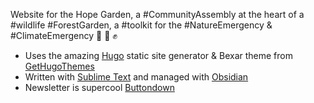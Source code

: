 Website for the Hope Garden, a #CommunityAssembly at the heart of a #wildlife #ForestGarden, a #toolkit for the #NatureEmergency & #ClimateEmergency  💚 🌳 ✊

* Uses the amazing [Hugo](https://gohugo.io/) static site generator & Bexar theme from [GetHugoThemes](https://gethugothemes.com/)
* Written with [Sublime Text](https://www.sublimetext.com/) and managed with [Obsidian](https://obsidian.md/)
* Newsletter is supercool [Buttondown]()
